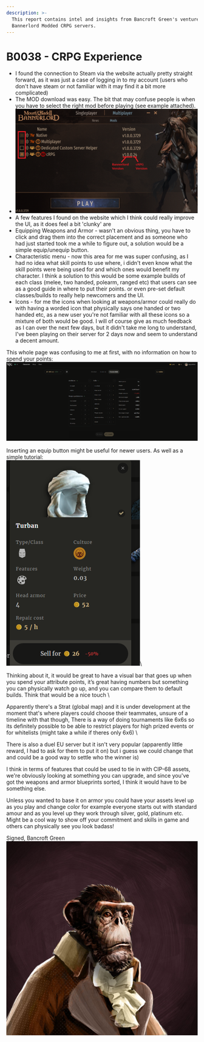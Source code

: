 ```yaml
---
description: >-
  This report contains intel and insights from Bancroft Green's venture into
  Bannerlord Modded CRPG servers.
---
```


# B0038 - CRPG Experience

* I found the connection to Steam via the website actually pretty straight forward, as it was just a case of logging in to my account (users who don't have steam or not familiar with it may find it a bit more complicated)&#x20;
* The MOD download was easy. The bit that may confuse people is when you have to select the right mod before playing (see example attached).
* ![](<../../../../../.gitbook/assets/image (2) (1) (1).png>)
* A few features I found on the website which I think could really improve the UI, as it does feel a bit 'clunky' are
* Equipping Weapons and Armor - wasn't an obvious thing, you have to click and drag them into the correct placement and as someone who had just started took me a while to figure out, a solution would be a simple equip/unequip button.
* Characteristic menu - now this area for me was super confusing, as I had no idea what skill points to use where, i didn't even know what the skill points were being used for and which ones would benefit my character. I think a solution to this would be some example builds of each class (melee, two handed, polearm, ranged etc) that users can see as a good guide in where to put their points. or even pre-set default classes/builds to really help newcomers and the UI.
* Icons - for me the icons when looking at weapons/armor could really do with having a worded icon that physically says one handed or two handed etc, as a new user you're not familiar with all these icons so a mixture of both would be good. I will of course give as much feedback as I can over the next few days, but it didn't take me long to understand, I've been playing on their server for 2 days now and seem to understand a decent amount.

This whole page was confusing to me at first, with no information on how to spend your points:\
![](<../../../../../.gitbook/assets/image (3) (1).png>)

Inserting an equip button might be useful for newer users. As well as a simple tutorial:\
![](<../../../../../.gitbook/assets/image (10) (1).png>)\


Thinking about it, it would be great to have a visual bar that goes up when you spend your attribute points, it’s great having numbers but something you can physically watch go up, and you can compare them to default builds. Think that would be a nice touch \


Apparently there's a Strat (global map) and it is under development at the moment that's where players could choose their teammates, unsure of a timeline with that though, There is a way of doing tournaments like 6x6s so its definitely possible to be able to restrict players for high prized events or for whitelists (might take a while if theres only 6x6) \


There is also a duel EU server but it isn't very popular (apparently little reward, I had to ask for them to put it on) but i guess we could change that and could be a good way to settle who the winner is)

I think in terms of features that could be used to tie in with CIP-68 assets, we're obviously looking at something you can upgrade, and since you've got the weapons and armor blueprints sorted, I think it would have to be something else.&#x20;

Unless you wanted to base it on armor you could have your assets level up as you play and change color for example everyone starts out with standard amour and as you level up they work through silver, gold, platinum etc. Might be a cool way to show off your commitment and skills in game and others can physically see you look badass!



Signed, Bancroft Green\
![](<../../../../../.gitbook/assets/image (9).png>)

